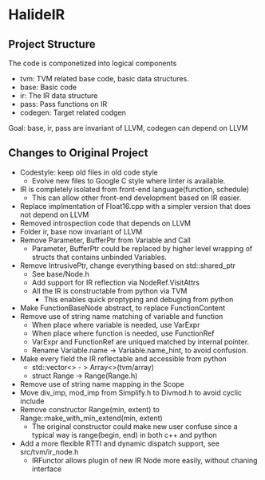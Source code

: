 # HalideIR

## Project Structure

The code is componetized into logical components

- tvm: TVM related base code, basic data structures.
- base: Basic code
- ir: The IR data structure
- pass: Pass functions on IR
- codegen: Target related codgen

Goal: base, ir, pass are invariant of LLVM, codegen can depend on LLVM

## Changes to Original Project
- Codestyle: keep old files in old code style
  - Evolve new files to Google C style where linter is available.
- IR is completely isolated from front-end language(function, schedule)
  - This can allow other front-end development based on IR easier.
- Replace implmentation of Float16.cpp with a simpler version that does not depend on LLVM
- Removed introspection code that depends on LLVM
- Folder ir, base now invariant of LLVM
- Remove Parameter, BufferPtr from Variable and Call
  - Parameter, BufferPtr could be replaced by higher level wrapping of structs that contains unbinded Variables.
- Remove IntrusivePtr, change everything based on std::shared_ptr
  - See base/Node.h
  - Add support for IR reflection via NodeRef.VisitAttrs
  - All the IR is constructable from python via TVM
    - This enables quick proptyping and debuging from python
- Make FunctionBaseNode abstract, to replace FunctionContent
- Remove use of string name matching of variable and function
  - When place where variable is needed, use VarExpr
  - When place where function is needed, use FunctionRef
  - VarExpr and FunctionRef are uniqued matched by internal pointer.
  - Rename Variable.name -> Variable.name_hint, to avoid confusion.
- Make every field the IR reflectable and accessible from python
  - std::vector<> - > Array<>(tvm/array)
  - struct Range ->  Range(Range.h)
- Remove use of string name mapping in the Scope
- Move div_imp, mod_imp from Simplify.h to Divmod.h to avoid cyclic include
- Remove constructor Range(min, extent) to Range::make_with_min_extend(min, extent)
  - The original constructor could make new user confuse since a typical way is
    range(begin, end) in both c++ and python
- Add a more flexible RTTI and dynamic dispatch support, see src/tvm/ir_node.h
  - IRFunctor allows plugin of new IR Node more easily, without chaning interface
